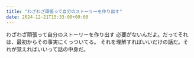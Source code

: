 ```yaml
---
title: "わざわざ頑張って自分のストーリーを作り出す"
date: 2024-12-21T15:33:00+09:00
---
```

わざわざ頑張って自分のストーリーを作り出す
必要がないんだよ。だってそれは、最初からその事実にくっついてる。
それを理解すればいいだけの話だ。それが覚えればいいって話の中身だ。
